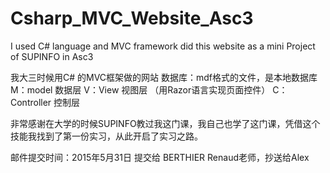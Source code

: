 # Csharp_MVC_Website_Asc3
I used C# language and MVC framework did this website as a mini Project of SUPINFO in Asc3

我大三时候用C# 的MVC框架做的网站
数据库：mdf格式的文件，是本地数据库
M：model 数据层
V：View  视图层 （用Razor语言实现页面控件）
C：Controller 控制层

非常感谢在大学的时候SUPINFO教过我这门课，我自己也学了这门课，凭借这个技能我找到了第一份实习，从此开启了实习之路。

邮件提交时间：2015年5月31日
提交给 BERTHIER Renaud老师，抄送给Alex
